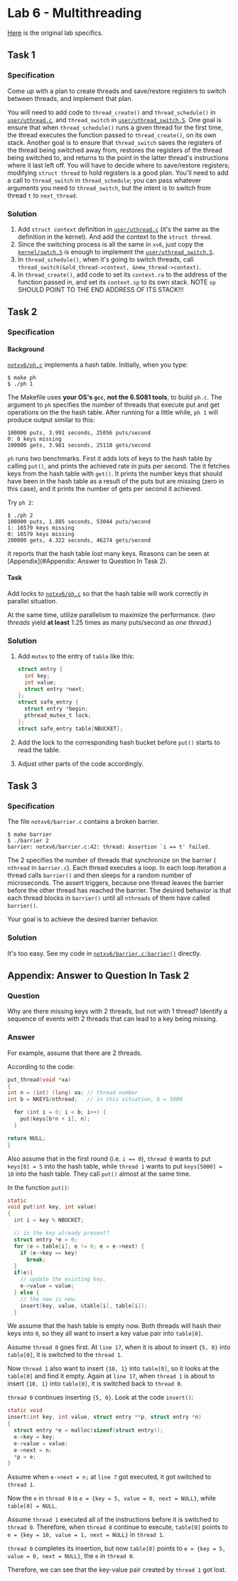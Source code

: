 # Lab 6 - Multithreading

[Here](https://pdos.csail.mit.edu/6.S081/2021/labs/thread.html) is the original lab specifics.

## Task 1

### Specification

Come up with a plan to create threads and save/restore registers to switch between threads, and implement that plan.

You will need to add code to `thread_create()` and `thread_schedule()` in [`user/uthread.c`](user/uthread.c), and `thread_switch` in [`user/uthread_switch.S`](user/uthread_switch.S). One goal is ensure that when `thread_schedule()` runs a given thread for the first time, the thread executes the function passed to `thread_create()`, on its own stack. Another goal is to ensure that `thread_switch` saves the registers of the thread being switched away from, restores the registers of the thread being switched to, and returns to the point in the latter thread's instructions where it last left off. You will have to decide where to save/restore registers; modifying `struct thread` to hold registers is a good plan. You'll need to add a call to `thread_switch` in `thread_schedule`; you can pass whatever arguments you need to `thread_switch`, but the intent is to switch from thread `t` to `next_thread`.

### Solution

1. Add `struct context` definition in [`user/uthread.c`](user/uthread.c) (it's the same as the definition in the kernel). And add the context to the `struct thread`.
2. Since the switching process is all the same in `xv6`, just copy the [`kernel/swtch.S`](kernel/swtch.S) is enough to implement the [`user/uthread_switch.S`](user/uthread_switch.S).
3. In `thread_schedule()`, when it's going to switch threads, call `thread_switch(&old_thread->context, &new_thread->context)`.
4. In `thread_create()`, add code to set its `context.ra` to the address of the function passed in, and set its `context.sp` to its own stack. NOTE `sp` SHOULD POINT TO THE END ADDRESS OF ITS STACK!!!

## Task 2

### Specification

#### Background

[`notxv6/ph.c`](notxv6/ph.c) implements a hash table. Initially, when you type:

```
$ make ph
$ ./ph 1
```

The Makefile uses **your OS's `gcc`**, **not the 6.S081 tools**, to build `ph.c`. The argument to `ph` specifies the number of threads that execute put and get operations on the the hash table. After running for a little while, `ph 1` will produce output similar to this:

```
100000 puts, 3.991 seconds, 25056 puts/second
0: 0 keys missing
100000 gets, 3.981 seconds, 25118 gets/second
```

`ph` runs two benchmarks. First it adds lots of keys to the hash table by calling `put()`, and prints the achieved rate in puts per second. The it fetches keys from the hash table with `get()`. It prints the number keys that should have been in the hash table as a result of the puts but are missing (zero in this case), and it prints the number of gets per second it achieved.

Try `ph 2`:

```
$ ./ph 2
100000 puts, 1.885 seconds, 53044 puts/second
1: 16579 keys missing
0: 16579 keys missing
200000 gets, 4.322 seconds, 46274 gets/second
```

It reports that the hash table lost many keys. Reasons can be seen at [Appendix](#Appendix: Answer to Question In Task 2).

#### Task

Add locks to [`notxv6/ph.c`](notxv6/ph.c) so that the hash table will work correctly in parallel situation.

At the same time, utilize parallelism to maximize the performance. (*two threads* yield **at least** 1.25 times as many puts/second as *one thread*.)

### Solution

1. Add `mutex` to the entry of `table` like this:

   ```c
   struct entry {
     int key;
     int value;
     struct entry *next;
   };
   struct safe_entry {
     struct entry *begin;
     pthread_mutex_t lock;
   };
   struct safe_entry table[NBUCKET];
   ```

2. Add the lock to the corresponding hash bucket before `put()` starts to read the table.

3. Adjust other parts of the code accordingly.

## Task 3

### Specification

The file `notxv6/barrier.c` contains a broken barrier.

```
$ make barrier
$ ./barrier 2
barrier: notxv6/barrier.c:42: thread: Assertion `i == t' failed.
```

The 2 specifies the number of threads that synchronize on the barrier ( `nthread` in `barrier.c`). Each thread executes a loop. In each loop iteration a thread calls `barrier()` and then sleeps for a random number of microseconds. The assert triggers, because one thread leaves the barrier before the other thread has reached the barrier. The desired behavior is that each thread blocks in `barrier()` until all `nthreads` of them have called `barrier()`.

Your goal is to achieve the desired barrier behavior.

### Solution

It's too easy. See my code in [`notxv6/barrier.c:barrier()`](notxv6/barrier.c) directly. 



## Appendix: Answer to Question In Task 2

### Question

Why are there missing keys with 2 threads, but not with 1 thread? Identify a sequence of events with 2 threads that can lead to a key being missing. 

### Answer

  For example, assume that there are 2 threads.

  According to the code:

  ```c
  put_thread(void *xa)
  {
  int n = (int) (long) xa; // thread number
  int b = NKEYS/nthread;   // in this situation, b = 5000

    for (int i = 0; i < b; i++) {
      put(keys[b*n + i], n);
    }

  return NULL;
  }
  ```

  Also assume that in the first round (i.e. `i == 0`), `thread 0` wants to put `keys[0] = 5` into the hash table, while `thread 1` wants to put `keys[5000] = 10` into the hash table. They call `put()` almost at the same time.

In the function `put()`:

```c
static
void put(int key, int value)
{
  int i = key % NBUCKET;

  // is the key already present?
  struct entry *e = 0;
  for (e = table[i]; e != 0; e = e->next) {
    if (e->key == key)
      break;
  }
  if(e){
    // update the existing key.
    e->value = value;
  } else {
    // the new is new.
    insert(key, value, &table[i], table[i]);
  }
```

We assume that the hash table is empty now. Both threads will hash their keys into `0`, so they all want to insert a key value pair into `table[0]`.

Assume `thread 0` goes first. At `line 17`, when it is about to insert `{5, 0}` into `table[0]`, it is switched to the `thread 1`. 

Now `thread 1` also want to insert `{10, 1}` into `table[0]`, so it looks at the `table[0]` and find it empty. Again at `line 17`, when `thread 1` is about to insert `{10, 1}` into `table[0]`, it is switched back to `thread 0`.

`thread 0` continues inserting `{5, 0}`. Look at the code `insert()`:

```c
static void 
insert(int key, int value, struct entry **p, struct entry *n)
{
  struct entry *e = malloc(sizeof(struct entry));
  e->key = key;
  e->value = value;
  e->next = n;
  *p = e;
}
```

Assume when `e->next = n;` at `line 7` got executed, it got switched to `thread 1`. 

Now the `e` in `thread 0` is `e = {key = 5, value = 0, next = NULL}`, while `table[0] = NULL`.

Assume `thread 1` executed all of the instructions before it is switched to `thread 0`. Therefore, when `thread 0` continue to execute, `table[0]` points to `e = {key = 10, value = 1, next = NULL}` in `thread 1`.

`thread 0` completes its insertion, but now `table[0]` points to `e = {key = 5, value = 0, next = NULL}`, the `e` in `thread 0`.

Therefore, we can see that the key-value pair created by `thread 1` got lost.